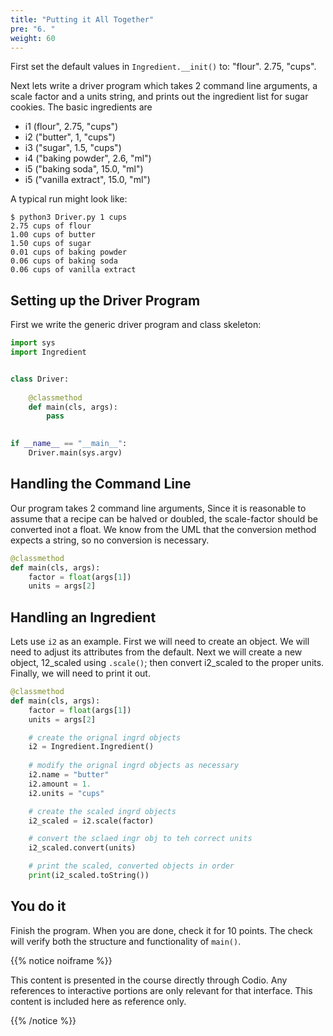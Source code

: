 ```yaml
---
title: "Putting it All Together"
pre: "6. "
weight: 60
---
```



First set the default values in `Ingredient.__init()` to: "flour". 2.75, "cups".


Next lets write a driver program which takes 2 command line arguments, a scale factor and a units string, and prints out the ingredient list for sugar cookies.
The basic ingredients are 
* i1 (flour", 2.75, "cups")
* i2 ("butter", 1, "cups")
* i3 ("sugar", 1.5, "cups")
* i4 ("baking powder", 2.6, "ml")
* i5 ("baking soda", 15.0, "ml")
* i5 ("vanilla extract", 15.0, "ml")

A typical run might look like:
```
$ python3 Driver.py 1 cups
2.75 cups of flour
1.00 cups of butter
1.50 cups of sugar
0.01 cups of baking powder
0.06 cups of baking soda
0.06 cups of vanilla extract
```

## Setting up the Driver Program

First we write the generic driver program and class skeleton:

```python
import sys
import Ingredient


class Driver:
    
    @classmethod
    def main(cls, args):
        pass

    
if __name__ == "__main__":
    Driver.main(sys.argv)
```

## Handling the Command Line

Our program takes 2 command line arguments,  Since it is reasonable to assume that a recipe can be halved or doubled, the scale-factor should be converted inot a float.  We know from the UML that the conversion method expects a string, so no conversion is necessary.

```python
@classmethod
def main(cls, args):
    factor = float(args[1])
    units = args[2]
```

## Handling an Ingredient

Lets use `i2` as an example.  First we will need to create an object.  We will need to adjust its attributes from the default.  Next we will create a new object, 12_scaled using `.scale()`; then convert i2_scaled to the proper units.  Finally, we will need to print it out.


```python
@classmethod
def main(cls, args):
    factor = float(args[1])
    units = args[2]

    # create the orignal ingrd objects
    i2 = Ingredient.Ingredient()
    
    # modify the orignal ingrd objects as necessary
    i2.name = "butter"
    i2.amount = 1.
    i2.units = "cups"

    # create the scaled ingrd objects
    i2_scaled = i2.scale(factor)

    # convert the sclaed ingr obj to teh correct units
    i2_scaled.convert(units)

    # print the scaled, converted objects in order
    print(i2_scaled.toString())
```

## You do it

Finish the program.  When you are done, check it for 10 points. The check will verify both the structure and functionality of `main()`.

{{% notice noiframe %}}

This content is presented in the course directly through Codio. Any references to interactive portions are only relevant for that interface. This content is included here as reference only. 

{{% /notice %}}
